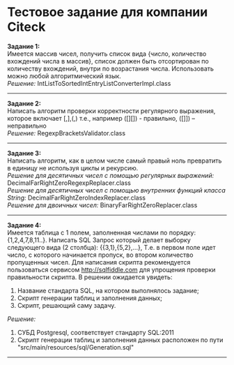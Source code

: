 # Тестовое задание для компании Citeck


**Задание 1:**  
Имеется массив чисел, получить список вида {число, количество вхождений числа в массив}, список должен быть отсортирован по количеству вхождений, внутри по возрастания числа. Использовать можно любой алгоритмический язык.  
_Решение:_ IntListToSortedIntEntryListConverterImpl.class
___

**Задание 2:**  
Написать алгоритм проверки корректности регулярного выражения, которое включает [,],(,) т.е., например ([][[]()]) - правильно, ([][]()]) – неправильно  
_Решение:_ RegexpBracketsValidator.class
___

**Задание 3:**  
Написать алгоритм, как в целом числе самый правый ноль превратить в единицу не используя циклы и рекурсию.    
_Решение для десятичных чисел с помощью регулярных выражений:_ DecimalFarRightZeroRegexpReplacer.class  
_Решение для десятичных чисел с помощью внутренних функций класса String:_ DecimalFarRightZeroIndexReplacer.class  
_Решение для двоичных чисел:_ BinaryFarRightZeroReplacer.class  
___

**Задание 4:**  
Имеется таблица с 1 полем, заполненная числами по порядку: {1,2,4,7,8,11..}. Написать SQL Запрос который делает выборку следующего вида (2 столбца): {{3,1},{5,2},...}, Т.е. в первом поле идет число, с которого начинается пропуск, во втором количество пропущенных чисел. Для написания скрипта рекомендуется пользоваться сервисом http://sqlfiddle.com для упрощения проверки правильности скрипта. В решении ожидается увидеть:    
1. Название стандарта SQL, на котором выполнялось задание;  
2. Скрипт генерации таблиц и заполнения данных;  
3. Скрипт, решающий саму задачу.      

_Решение:_
1. СУБД Postgresql, соответствует стандарту SQL:2011
2. Скрипт генерации таблиц и заполнения данных расположен по пути "src/main/resources/sql/Generation.sql"
___